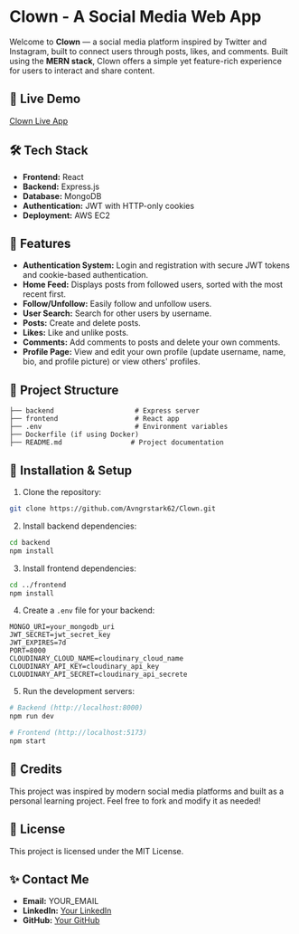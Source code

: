 # Clown - A Social Media Web App

Welcome to **Clown** — a social media platform inspired by Twitter and Instagram, built to connect users through posts, likes, and comments. Built using the **MERN stack**, Clown offers a simple yet feature-rich experience for users to interact and share content.

## 🚀 Live Demo
[Clown Live App](http://13.232.20.120)

## 🛠️ Tech Stack

- **Frontend:** React
- **Backend:** Express.js
- **Database:** MongoDB
- **Authentication:** JWT with HTTP-only cookies
- **Deployment:** AWS EC2

## 📂 Features

- **Authentication System:** Login and registration with secure JWT tokens and cookie-based authentication.
- **Home Feed:** Displays posts from followed users, sorted with the most recent first.
- **Follow/Unfollow:** Easily follow and unfollow users.
- **User Search:** Search for other users by username.
- **Posts:** Create and delete posts.
- **Likes:** Like and unlike posts.
- **Comments:** Add comments to posts and delete your own comments.
- **Profile Page:** View and edit your own profile (update username, name, bio, and profile picture) or view others' profiles.

## 📂 Project Structure
```
├── backend                    # Express server
├── frontend                   # React app
├── .env                       # Environment variables
├── Dockerfile (if using Docker)
├── README.md                 # Project documentation
```

## 🚀 Installation & Setup

1. Clone the repository:
```bash
git clone https://github.com/Avngrstark62/Clown.git
```

2. Install backend dependencies:
```bash
cd backend
npm install
```

3. Install frontend dependencies:
```bash
cd ../frontend
npm install
```

4. Create a `.env` file for your backend:
```
MONGO_URI=your_mongodb_uri
JWT_SECRET=jwt_secret_key
JWT_EXPIRES=7d
PORT=8000
CLOUDINARY_CLOUD_NAME=cloudinary_cloud_name
CLOUDINARY_API_KEY=cloudinary_api_key
CLOUDINARY_API_SECRET=cloudinary_api_secrete
```

5. Run the development servers:
```bash
# Backend (http://localhost:8000)
npm run dev

# Frontend (http://localhost:5173)
npm start
```

## 🙌 Credits
This project was inspired by modern social media platforms and built as a personal learning project. Feel free to fork and modify it as needed!

## 📝 License
This project is licensed under the MIT License.

## ✨ Contact Me
- **Email:** YOUR_EMAIL
- **LinkedIn:** [Your LinkedIn](YOUR_LINKEDIN_LINK)
- **GitHub:** [Your GitHub](YOUR_GITHUB_LINK)
